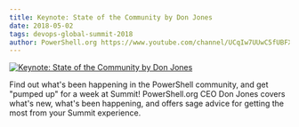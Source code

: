 ```yaml
---
title: Keynote: State of the Community by Don Jones
date: 2018-05-02
tags: devops-global-summit-2018
author: PowerShell.org https://www.youtube.com/channel/UCqIw7UUwC5fUBFXYX68aMrQ
---
```


[![Keynote: State of the Community by Don Jones](https://i4.ytimg.com/vi/sN7xw_jq_64/hqdefault.jpg "Keynote: State of the Community by Don Jones")](https://www.youtube.com/watch?v=sN7xw_jq_64)

Find out what's been happening in the PowerShell community, and get "pumped up" for a week at Summit! PowerShell.org CEO Don Jones covers what's new, what's been happening, and offers sage advice for getting the most from your Summit experience.
